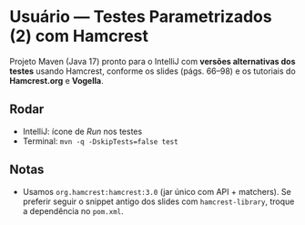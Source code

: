 # Usuário — Testes Parametrizados (2) com Hamcrest

Projeto Maven (Java 17) pronto para o IntelliJ com **versões alternativas dos testes** usando Hamcrest,
conforme os slides (págs. 66–98) e os tutoriais do **Hamcrest.org** e **Vogella**.

## Rodar
- IntelliJ: ícone de *Run* nos testes
- Terminal: `mvn -q -DskipTests=false test`

## Notas
- Usamos `org.hamcrest:hamcrest:3.0` (jar único com API + matchers). Se preferir seguir o snippet antigo
  dos slides com `hamcrest-library`, troque a dependência no `pom.xml`.
